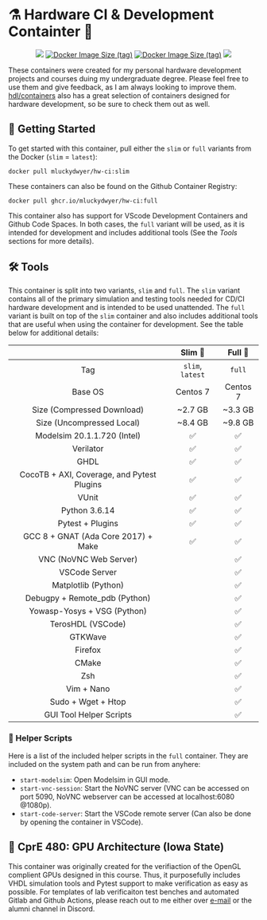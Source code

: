 # ⚗️ Hardware CI & Development Containter 🚢
<p align="center">
  <a title="Image Builds" href="https://github.com/Mluckydwyer/hw-ci/actions"><img src="https://github.com/Mluckydwyer/hw-ci/actions/workflows/docker-image.yml/badge.svg"></a><!--
  -->
  <a href="https://hub.docker.com/r/mluckydwyer/hw-ci"><img alt="Docker Image Size (tag)" src="https://img.shields.io/docker/image-size/mluckydwyer/hw-ci/slim?label=Image%20Size%20%28Slim%29"></a><!--
  -->
  <a  href="https://hub.docker.com/r/mluckydwyer/hw-ci"><img alt="Docker Image Size (tag)" src="https://img.shields.io/docker/image-size/mluckydwyer/hw-ci/full?label=Image%20Size%20%28Full%29"></a><!--
  -->
  <a title="Open in VSCode" href="https://open.vscode.dev/Mluckydwyer/hw-ci"><img src="https://open.vscode.dev/badges/open-in-vscode.svg"></a><!--
  -->
  <!-- <br>
  <a title="CentOS" href="https://www.centos.org/"><img src="https://img.shields.io/badge/cent%20os-002260?style=for-the-badge&logo=centos&logoColor=F0F0F0"></a>
  <a title="Docker" href="https://docker.com/"><img src="https://img.shields.io/badge/docker-%230db7ed.svg?style=for-the-badge&logo=docker&logoColor=white"></a>
  <a title="Visual Studio Code" href="https://code.visualstudio.com/"><img alt="Slim Container Size" src="https://img.shields.io/badge/Visual%20Studio%20Code-0078d7.svg?style=for-the-badge&logo=visual-studio-code&logoColor=white"></a><!--
  -->
</p>

These containers were created for my personal hardware development projects and courses duing my undergraduate degree. Please feel free to use them and give feedback, as I am always looking to improve them. [hdl/containers](https://github.com/hdl/containers) also has a great selection of containers designed for hardware development, so be sure to check them out as well.


## 🚀 Getting Started
To get started with this container, pull either the `slim` or `full` variants from the Docker (`slim` = `latest`):
```properties
docker pull mluckydwyer/hw-ci:slim
```
These containers can also be found on the Github Container Registry:
```properties
docker pull ghcr.io/mluckydwyer/hw-ci:full
```

This container also has support for VScode Development Containers and Github Code Spaces. In both cases, the `full` variant will be used, as it is intended for development and includes additional tools (See the _Tools_ sections for more details).


## 🛠️ Tools
This container is split into two variants, `slim` and `full`. The `slim` variant contains all of the primary simulation and testing tools needed for CD/CI hardware development and is intended to be used unattended. The `full` variant is built on top of the `slim` container and also includes additional tools that are useful when using the container for development. See the table below for additional details:

|                                            |  Slim 🤖 |   Full 🔮 |
|:------------------------------------------:|:--------:|:--------:|
|                      Tag                   | `slim`, `latest` | `full` |
|                   Base OS                  | Centos 7 | Centos 7 |
|               Size (Compressed Download)   |  ~2.7 GB  |  ~3.3 GB  |
|              Size (Uncompressed Local)     |  ~8.4 GB  |  ~9.8 GB  |
|         Modelsim 20.1.1.720 (Intel)        |     ✅    |     ✅    |
|                  Verilator                 |     ✅    |     ✅    |
|                    GHDL                    |     ✅    |     ✅    |
| CocoTB + AXI, Coverage, and Pytest Plugins |     ✅    |     ✅    |
|                    VUnit                   |     ✅    |     ✅    |
|                Python 3.6.14               |     ✅    |     ✅    |
|              Pytest + Plugins              |     ✅    |     ✅    |
|     GCC 8 + GNAT (Ada Core 2017) + Make    |     ✅    |     ✅    |
|           VNC (NoVNC Web Server)           |          |     ✅    |
|                VSCode Server               |          |     ✅    |
|             Matplotlib (Python)            |          |     ✅    |
|        Debugpy + Remote_pdb (Python)       |          |     ✅    |
|         Yowasp-Yosys + VSG (Python)        |          |     ✅    |
|              TerosHDL (VSCode)             |          |     ✅    |
|                   GTKWave                  |          |     ✅    |
|                   Firefox                  |          |     ✅    |
|                    CMake                   |          |     ✅    |
|                     Zsh                    |          |     ✅    |
|                 Vim + Nano                 |          |     ✅    |
|             Sudo + Wget + Htop             |          |     ✅    |
|           GUI Tool Helper Scripts          |          |     ✅    |

### 📜 Helper Scripts
Here is a list of the included helper scripts in the `full` container. They are included on the system path and can be run from anyhere:
- `start-modelsim`: Open Modelsim in GUI mode.
- `start-vnc-session`: Start the NoVNC server (VNC can be accessed on port 5090, NoVNC webserver can be accessed at localhost:6080 @1080p).
- `start-code-server`: Start the VSCode remote server (Can also be done by opening the container in VSCode).


## 🧮 CprE 480: GPU Architecture (Iowa State)
This container was originally created for the verifiaction of the OpenGL complient GPUs designed in this course. Thus, it purposefully includes VHDL simulation tools and Pytest support to make verification as easy as possible. For templates of lab verificaiton test benches and automated Gitlab and Github Actions, please reach out to me either over [e-mail](mailto:dwyer@iastate.edu) or the alumni channel in Discord.
